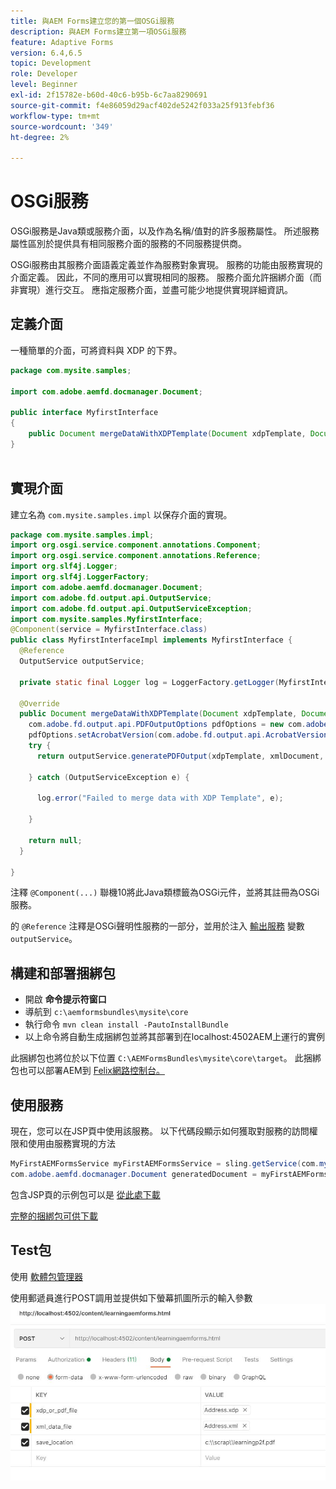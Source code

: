 ```yaml
---
title: 與AEM Forms建立您的第一個OSGi服務
description: 與AEM Forms建立第一項OSGi服務
feature: Adaptive Forms
version: 6.4,6.5
topic: Development
role: Developer
level: Beginner
exl-id: 2f15782e-b60d-40c6-b95b-6c7aa8290691
source-git-commit: f4e86059d29acf402de5242f033a25f913febf36
workflow-type: tm+mt
source-wordcount: '349'
ht-degree: 2%

---
```


# OSGi服務

OSGi服務是Java類或服務介面，以及作為名稱/值對的許多服務屬性。 所述服務屬性區別於提供具有相同服務介面的服務的不同服務提供商。

OSGi服務由其服務介面語義定義並作為服務對象實現。 服務的功能由服務實現的介面定義。 因此，不同的應用可以實現相同的服務。 服務介面允許捆綁介面（而非實現）進行交互。 應指定服務介面，並盡可能少地提供實現詳細資訊。

## 定義介面

一種簡單的介面，可將資料與 <span class="x x-first x-last">XDP</span> 的下界。

```java
package com.mysite.samples;

import com.adobe.aemfd.docmanager.Document;

public interface MyfirstInterface
{
	public Document mergeDataWithXDPTemplate(Document xdpTemplate, Document xmlDocument);
}
 
```

## 實現介面

建立名為 `com.mysite.samples.impl` 以保存介面的實現。

```java
package com.mysite.samples.impl;
import org.osgi.service.component.annotations.Component;
import org.osgi.service.component.annotations.Reference;
import org.slf4j.Logger;
import org.slf4j.LoggerFactory;
import com.adobe.aemfd.docmanager.Document;
import com.adobe.fd.output.api.OutputService;
import com.adobe.fd.output.api.OutputServiceException;
import com.mysite.samples.MyfirstInterface;
@Component(service = MyfirstInterface.class)
public class MyfirstInterfaceImpl implements MyfirstInterface {
  @Reference
  OutputService outputService;

  private static final Logger log = LoggerFactory.getLogger(MyfirstInterfaceImpl.class);

  @Override
  public Document mergeDataWithXDPTemplate(Document xdpTemplate, Document xmlDocument) {
    com.adobe.fd.output.api.PDFOutputOptions pdfOptions = new com.adobe.fd.output.api.PDFOutputOptions();
    pdfOptions.setAcrobatVersion(com.adobe.fd.output.api.AcrobatVersion.Acrobat_11);
    try {
      return outputService.generatePDFOutput(xdpTemplate, xmlDocument, pdfOptions);

    } catch (OutputServiceException e) {

      log.error("Failed to merge data with XDP Template", e);

    }

    return null;
  }

}
```

注釋 `@Component(...)` 聯機10將此Java類標籤為OSGi元件，並將其註冊為OSGi服務。

的 `@Reference` 注釋是OSGi聲明性服務的一部分，並用於注入 [輸出服務](https://helpx.adobe.com/experience-manager/6-5/forms/javadocs/index.html?com/adobe/fd/output/api/OutputService.html) 變數 `outputService`。


## 構建和部署捆綁包

* 開啟 **命令提示符窗口**
* 導航到 `c:\aemformsbundles\mysite\core`
* 執行命令 `mvn clean install -PautoInstallBundle`
* 以上命令將自動生成捆綁包並將其部署到在localhost:4502AEM上運行的實例

此捆綁包也將位於以下位置 `C:\AEMFormsBundles\mysite\core\target`。 此捆綁包也可以部署AEM到 [Felix網路控制台。](http://localhost:4502/system/console/bundles)

## 使用服務

現在，您可以在JSP頁中使用該服務。 以下代碼段顯示如何獲取對服務的訪問權限和使用由服務實現的方法

```java
MyFirstAEMFormsService myFirstAEMFormsService = sling.getService(com.mysite.samples.MyFirstAEMFormsService.class);
com.adobe.aemfd.docmanager.Document generatedDocument = myFirstAEMFormsService.mergeDataWithXDPTemplate(xdp_or_pdf_template,xmlDocument);
```

包含JSP頁的示例包可以是 [從此處下載](assets/learning_aem_forms.zip)

[完整的捆綁包可供下載](assets/mysite.core-1.0.0-SNAPSHOT.jar)

## Test包

使用 [軟體包管理器](http://localhost:4502/crx/packmgr/index.jsp)

使用郵遞員進行POST調用並提供如下螢幕抓圖所示的輸入參數
![郵差](assets/test-service-postman.JPG)
